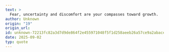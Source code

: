 ```yaml
---
text: >
  Fear, uncertainty and discomfort are your compasses toward growth.
author: Unknown
origin: "19"
origin_url: 
id: unknown-72213fc82a3d7d9de864f2e455971048f5f1d258aeeb26a57ce9a2abace7ef0d
date: 2025-09-02
typ: quote
---
```

